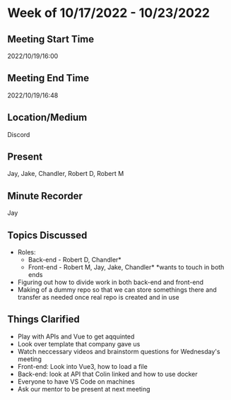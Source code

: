# Week of 10/17/2022 - 10/23/2022

## Meeting Start Time

2022/10/19/16:00

## Meeting End Time

2022/10/19/16:48

## Location/Medium

Discord

## Present

Jay, Jake, Chandler, Robert D, Robert M

## Minute Recorder

Jay

## Topics Discussed

* Roles:
    * Back-end - Robert D, Chandler*
    * Front-end - Robert M, Jay, Jake, Chandler*
*wants to touch in both ends
* Figuring out how to divide work in both back-end and front-end
* Making of a dummy repo so that we can store somethings there and transfer as needed once real repo is created and in use

## Things Clarified

* Play with APIs and Vue to get aqquinted
* Look over template that company gave us
* Watch neccessary videos and brainstorm questions for Wednesday's meeting
* Front-end: Look into Vue3, how to load a file
* Back-end: look at API that Colin linked and how to use docker
* Everyone to have VS Code on machines
* Ask our mentor to be present at next meeting  

